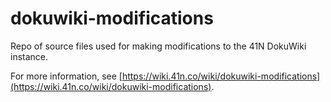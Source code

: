 # dokuwiki-modifications
Repo of source files used for making modifications to the 41N DokuWiki instance.

For more information, see [https://wiki.41n.co/wiki/dokuwiki-modifications](https://wiki.41n.co/wiki/dokuwiki-modifications).
